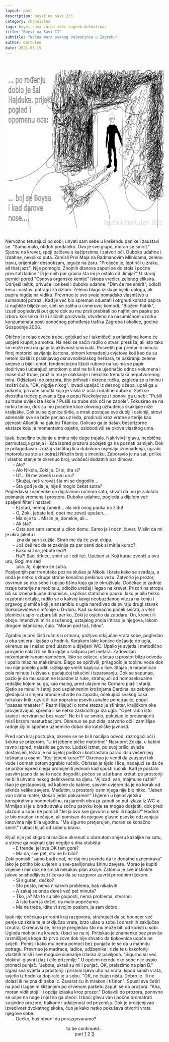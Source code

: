 ```yaml
---
layout: post
description: boysi na savi 2/3
category: chronicles
tags: boysi sava zoran zoki zagreb dalmatinac
title: "Boysi na Savi II"
subtitle: "Noćna mora svakog Dalmatinca u Zagrebu"
author: bartulem
date: 2021-05-15
---
```

<br/>
<p class="text-center">
  <img class="img-custom" alt="bns2" src="/img/boysi-na-savi-2.png" height="500" width="700"/>
</p>
<br/>
Nervozno teturajući po sobi, uhvati sam sebe u krešendu panike i zaustavi se. "Samo malo, otiđoh predaleko. Ovo je sve glupo, moran se smirit." Sjedne na krevet, spoji palčeve s kažiprstima i zatvori oči. Duboko udahne i izdahne, nekoliko puta. Zamisli Prvi Maja na Radmanovim Mlinicama, zelenu travu, orijentalni despotizam, jegulje na žaru. "Proljeće je, leptirići u zraku, all that jazz". Nije pomoglo. Znojnih dlanova zaputi se do stola i počne prevrtati ladice "Di je onih par grama šta mi je ostalo od Jimija?" U staroj pernici pored "Osnova organske kemije" iskopa vrećicu zelenog eliksira. Odriješi laštik, privuče lice kesi i duboko udahne. "Dim će me smirit", odloži kesu i nastavi potragu za rizlom. Zeleno blago iziskuje bijelu oblogu, ali papira nigdje na vidiku. Prevrnuo je svo svoje nomadsko vlasništvo u sumanutoj potrazi. Kad je već bio spreman odustati i otrgnuti komad papira iz najbliže bilježnice, sjeti se zaliha u cimerovoj komodi. "Blaženi Patrik", izusti pogledavši put gore dok su mu prsti prebirali po najfinijem papiru po izboru korisnika rizli i sličnih proizvoda, utvrđeno na nasumičnom uzorku konzumenata post-ponoćnog pohođenja trafika Zagreba i okolice, godine Gospodnje 2006.

Obično je rolao oveće trube, gdjekad se i takmičeći s prijateljima kome će uspjeti krupnija smotka. Na neki se način radilo o stvari prestiža, ali isto tako se može reći da ga je ta aktivnost smirivala. Posvetiti par predanih minuta finoj motorici savijanja kartona, sitnom komadanju cvjetova koji kao da su netom izašli iz prašnjavog osnovnoškolskog herbara, te pakiranju zelene smjese u bijeli omot, tendenciozno ližući rubove na kojima se papir dodirivao i udarajući smotkom o stol ne bi li se ujednačio odnos volumena i mase duž trube, pružilo mu je olakšanje i nekoliko trenutaka nepatvorenog mira. Odšetavši do prozora, tiho prihvati i okrene ručku, zagleda se u tminu i izoštri čula. "OK, nigdje nikog". Izvadi upaljač iz desnog džepa, upali ga u pokretu, privuče smotki koja je visila iz usta i udahne duboko. Sjeti se dvostiha trećeg pjevanja Epa o popu Neekolycszu i ponovi ga u sebi: "Pušili su trube uvijek iza škole / Pušili su trube dok oči ne zabole". Fokusirao se na mrklu tminu, dok su mu početne klice olovnog uzbuđenja škakljale niže kralješke. Dok su se zjenice širile, a mrak postajao sve dublji i osioniji, sirovi adrenalin sve se brže penjao uz leđa, prodirući kroz vratne arterije kao pjenasti Atlantik na palubu Titanica. Golicao ga je dašak besprizorne ekstaze koju je momentalno osjetio, oslobodivši se okova vlastitog uma.

Ipak, besciljno buljenje u tminu nije dugo trajalo. Nakrivivši glavu, neobična permutacija granja i lišća ispred prozora podsjeti ga na poznati osmijeh. Dok je prilagođavao izražaj vlastitog lica dubokom osjećaju iznenađenja, ugrabi motorolu sa stola i potraži Nikolin broj u imeniku. Zaboravio je na sat, prilike i vlastito stanje te okrenuo broj, uvlačeći dodatnih par dimova. <br/>
&nbsp;&nbsp;&nbsp;&nbsp;&nbsp;&nbsp;- Alo? <br/>
&nbsp;&nbsp;&nbsp;&nbsp;&nbsp;&nbsp;- Alo Nikola, Zoki je. Di si, šta si? <br/>
&nbsp;&nbsp;&nbsp;&nbsp;&nbsp;&nbsp;- Uf... Di me zoveš u ovu uru? <br/>
&nbsp;&nbsp;&nbsp;&nbsp;&nbsp;&nbsp;- Skužaj, neš virovat šta mi se dogodilo... <br/>
&nbsp;&nbsp;&nbsp;&nbsp;&nbsp;&nbsp;- Šta god je da je, nije li moglo čekat sutra? <br/>
Pogledavši znamenke na digitalnom ručnom satu, shvati da mu je zalutalo poimanje vremena i prostora. Duboko udahne, pogleda u dijelom već spaljeni filter i nastavi: <br/>
&nbsp;&nbsp;&nbsp;&nbsp;&nbsp;&nbsp;- Ej stari, nemoj zamirit... ala vidi ovog pauka na zidu! <br/>
&nbsp;&nbsp;&nbsp;&nbsp;&nbsp;&nbsp;- O, Zoki, jebate led, opet me zoveš upušen... <br/>
&nbsp;&nbsp;&nbsp;&nbsp;&nbsp;&nbsp;- Ma nije to... Mislin je, donekle, ali... <br/>
&nbsp;&nbsp;&nbsp;&nbsp;&nbsp;&nbsp;- Ali šta? <br/>
&nbsp;&nbsp;&nbsp;&nbsp;&nbsp;&nbsp;- Osta san sam samcat u cilon domu. Samo ja i noćni čuvar. Mislin da mi je ukra jaketu i <br/>
&nbsp;&nbsp;&nbsp;&nbsp;&nbsp;&nbsp;&nbsp;&nbsp;&nbsp;zna da san skužija. Strah me da će zvat ekipu. <br/>
&nbsp;&nbsp;&nbsp;&nbsp;&nbsp;&nbsp;- Još ćeš reć da te zakinija za par centi dok si mirija kurac? <br/>
&nbsp;&nbsp;&nbsp;&nbsp;&nbsp;&nbsp;- Kako si zna, jebote led?! <br/>
&nbsp;&nbsp;&nbsp;&nbsp;&nbsp;&nbsp;- Ha?! Baci drkicu, smiri se i odi leć. Upušen si. Koji kurac zvoniš u ovu uru, Gogi me sad <br/>
&nbsp;&nbsp;&nbsp;&nbsp;&nbsp;&nbsp;&nbsp;&nbsp;&nbsp;pila. Aj, čujemo se sutra. <br/>
Posljednjih par trenutaka poziva slušao je Nikolu i brata kako se svađaju, a onda je netko s druge strane konačno prekinuo vezu. Zatvorio je prozor, osvrnuo se oko sebe i upijao tišinu koja ga je okruživala. Dočekao je zadnje trzaje baterije na mobitelu, odložio uređaj i legao na krevet. Prizori na stropu bili su iznenađujuće dinamični, usprkos statičnom pauku. Iako je bilo teško razabrati detalje, radilo se o kakvoj kavgi neobuzdanog viteza na konju i prgavog plemića koji je ansamblu s ugla naređivao da sviraju drugi stavak Sorkočevićeve simfonije u D-duru. Kad su konačno počeli svirati, a vitez plemiću uspio razbarušiti periku, Zoki je osjetio da zaudara. On, krevet ili oboje. Intenzivni miris osušenog, ustajalog znoja iritirao je njegova, lakom drogom istančana, čula. "Moran pod tuš, hitno".

Zgrabio je prvi čisti ručnik u ormaru, pažljivo otključao vrata sobe, pogledao u oba smjera i izašao u hodnik. Korakom lake konjice došao je do ugla, okrenuo se i našao pred ulazom u dijeljeni WC. Upalio je svjetla i metodično provjerio nalazi li se tko igdje u radijusu pet metara. Zadovoljan nekontaminiranom samoćom, lišio se odjeće, ušetao u prostor blizu odvoda i upalio mlaz na maksimum. Blago se oprživši, prilagodio je toplinu vode dok mu nije počelo goditi razbijanje vrelih kapljica o lice. Stajao je nepomičan pola minute i uživao u padajućoj tekućini i isparavanju. Dok se sapunao, pazio je da mu sapun ne ispadne iz ruke, strahujući od homoseksualne redaljke kojom su ga, kao malog, pred ulazom na Cornaro plašili stariji. Sjetio se minulih šetnji pod usplahirenim krošnjama Đardina, sa zebnjom gledajući u smjeru oronule utvrde na zapadu, očekujući svakog časa nekakav krik, uzvik ili bar popratnu psovku analne penetracije, poput "paaaas maaater!". Razmišljajući o tome stezao je sfinkter, krajičkom oka provjeravajući sprema li se netko zaskočiti ga iza ugla. "Opet radin isto sranje i nerviran se bez veze". Ne bi li se smirio, pokušao je preusmjeriti misli brzom masturbacijom. Okrenuo se put zida, zatvorio oči i zamišljao radnje čiji bi spomen uznemirio dobar dio katoličke javnosti.

Pred sam kraj postupka, okrene se ne bi li naciljao odvod, razrogači oči i šokira se prizorom. "U tri jebene pičke materine!" Nasuprot Zokija, u kabini ravno ispred, nalazilo se govno. Ljudski izmet, po svoj prilici svježe dostavljen, ležao je na bijeloj podlozi i kontrastom parao idilu večernjeg tuširanja u osami. "Koji jebeni kurac?!" Okrenuo je ventil da zaustavi tok vode i odmah potom zgrabio ručnik. Obrisao je tijelo i lice, nadajući se da će se prizor ispred njega promijeniti jednom kad spusti ručnik. Kad je postalo sasvim jasno da se to neće dogoditi, počeo se užurbano kretati po prostoriji ne bi li uhvatio nekog delinkventa na djelu. "Aj izađi van, majmune ružni!" Išao je gestapovski, od kabine do kabine, sasvim uvjeren da je na korak od otkrića velike zavjere. Međutim, u prostoriji osim njega nije bio nitko. "Jeben van svima mater, klošari jedni pokvareni!" Uvjeren u bjelosvjetsku konspirativnu podmetačinu, razjarenih obraza zaputi se put izlaza iz WC-a. Mrmljao si je u bradu svaku sočnu psovku koje se mogao dosjetiti, dok pred ulazom u sobu ne pomisli "Jel ja ovo sve govorin u sebi ili naglas?" Hodnik je bio mračan i nečujan, ali pomisao da njegove glasne psovke odzvanjaju katovima nije bila ugodna. "Ma sigurno pretjerujen, moran se konačno smirit" i ubaci ključ od sobe u bravu.

Ključ nije još stigao ni malčice okrenuti u obrnutom smjeru kazaljke na satu, a strese ga poznati glas negdje s dna stubišta: <br/>
&nbsp;&nbsp;&nbsp;&nbsp;&nbsp;&nbsp;- E frende, jel sve OK tam gore? <br/>
&nbsp;&nbsp;&nbsp;&nbsp;&nbsp;&nbsp;- Ma da, sve pet, što ne bi bilo? <br/>
Zoki pomisli "samo budi cool, ne daj mu povoda da te dodatno uznemirava" iako je potiho bio uvjeren u sve-paviljonsku širinu zavjere. Morao je kupiti vrijeme i mir dok ne smisli nekakav plan akcije. Zatomio je sve instinkte jalove snishodljivosti i čekao da se razgovor završi prirodnim tijekom. <br/>
&nbsp;&nbsp;&nbsp;&nbsp;&nbsp;&nbsp;- Si siguran, dečko? <br/>
&nbsp;&nbsp;&nbsp;&nbsp;&nbsp;&nbsp;- Sto posto, nema nikakvih problema, baš nikakvih. <br/>
&nbsp;&nbsp;&nbsp;&nbsp;&nbsp;&nbsp;- A zakaj se onda dereš već pet minuta? <br/>
&nbsp;&nbsp;&nbsp;&nbsp;&nbsp;&nbsp;- Tko, ja? Ma to su bile gluposti, nema problema, stvarno. <br/>
&nbsp;&nbsp;&nbsp;&nbsp;&nbsp;&nbsp;- A isto bum ja došel, da malo popričamo. <br/>
&nbsp;&nbsp;&nbsp;&nbsp;&nbsp;&nbsp;- Ma ne treba, idite vi svojim poslom, ja sam dobro. <br/>

Ipak nije dočekao prirodni kraj razgovora, strahujući da se bouncer već penje uz skale te je otključao vrata, brzo ušao u sobu i odmah ih zaključao iznutra. Okrenuvši se, hitro je pregledao što mu može biti od koristi u sobi. Ugleda mobitel na krevetu i baci se na nj. Pritiskao je znamenke bez previše razmišljanja koga da prvo zove dok nije shvatio da tipkovnica uopće ne svijetli. Pomisli kako mu nema pomoći bez punjača te se da u mahnitu potragu. Prevrnuo je madrace, ladice, udžbenike i rizle te u kakofoniji vlastitih misli i sve moguće scenarije izlaska iz paviljona. "Sigurno su već blokirali glavni izlaz i cilo prizemlje." U općem neredu oko sebe nije uspio pronaći punjač. "Jebote, ukrali su mi i punjač. OK, prelazimo na plan B." Ugasi sva svjetla u prostoriji i prisloni lijevo uho na vrata. Ispod samih vrata, svjetlo iz hodnika dopiralo je u sobu. "OK, ne čujen ništa. Dobro je. Ili ne dolazi ili ne zna di treba ić. Zavarat ću ih mrakon i tišinon". Spusti sve četiri na pod i laganim klizanjem po drvenom parketu zaputi se do prozora. "Aha, moran vidit stoji li i opcija izlaska kroz prozor." Došavši do prozora, ponovno se uspe na noge i nježno ga otvori. Izbaci glavu van i počne promatrati susjedne prozore, balkone i udaljenost od prizemlja. Dok je procjenjivao izvedivost dvokatnog skoka, čuo je kako netko pokušava otvoriti vrata njegove sobe: <br/>
&nbsp;&nbsp;&nbsp;&nbsp;&nbsp;&nbsp;- Dečko, buš otvoril da porazgovaramo?

<center>to be continued...</center>
<center>part <a href="https://bartulem.github.io/chronicles/2021/05/09/bartulem-boysi-na-savi/">1</a> 2  <a href="https://bartulem.github.io/chronicles/2021/05/22/bartulem-boysi-na-savi-3/">3</a></center>

